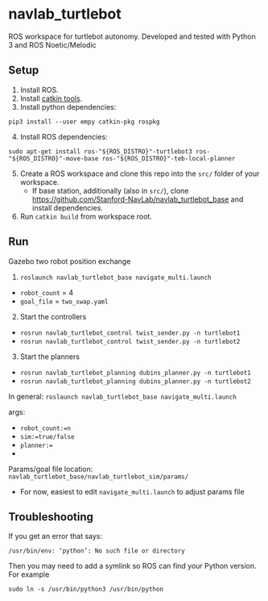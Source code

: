 # navlab_turtlebot

ROS workspace for turtlebot autonomy. Developed and tested with Python 3 and ROS Noetic/Melodic

## Setup
1. Install ROS.
2. Install [catkin tools](https://catkin-tools.readthedocs.io/en/latest/installing.html).
3. Install python dependencies:
```
pip3 install --user empy catkin-pkg rospkg
```
4. Install ROS dependencies:
```
sudo apt-get install ros-"${ROS_DISTRO}"-turtlebot3 ros-"${ROS_DISTRO}"-move-base ros-"${ROS_DISTRO}"-teb-local-planner
```
5. Create a ROS workspace and clone this repo into the `src/` folder of your workspace.
    * If base station, additionally (also in `src/`), clone https://github.com/Stanford-NavLab/navlab_turtlebot_base and install dependencies.
7. Run `catkin build` from workspace root.

## Run
Gazebo two robot position exchange
1. `roslaunch navlab_turtlebot_base navigate_multi.launch`
  - `robot_count` = 4
  - `goal_file` = `two_swap.yaml`
2. Start the controllers
  - `rosrun navlab_turtlebot_control twist_sender.py -n turtlebot1`
  - `rosrun navlab_turtlebot_control twist_sender.py -n turtlebot2`
3. Start the planners  
  - `rosrun navlab_turtlebot_planning dubins_planner.py -n turtlebot1`
  - `rosrun navlab_turtlebot_planning dubins_planner.py -n turtlebot2`

In general:
`roslaunch navlab_turtlebot_base navigate_multi.launch`

args: 
 - `robot_count:=n`
 - `sim:=true/false`
 - `planner:=`
 - 
Params/goal file location: `navlab_turtlebot_base/navlab_turtlebot_sim/params/`
 - For now, easiest to edit `navigate_multi.launch` to adjust params file


## Troubleshooting
If you get an error that says:
```
/usr/bin/env: ‘python’: No such file or directory
```
Then you may need to add a symlink so ROS can find your Python version. For example
```
sudo ln -s /usr/bin/python3 /usr/bin/python
```
